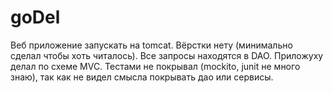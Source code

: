 # goDel
Веб приложение запускать на tomcat. Вёрстки нету (минимально сделал чтобы хоть читалось). Все запросы находятся в DAO. Приложуху делал по схеме MVC. Тестами не покрывал (mockito, junit не много знаю), так как не видел смысла покрывать дао или сервисы.
